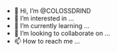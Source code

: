 - 👋 Hi, I’m @COLOSSDRIND
- 👀 I’m interested in ...
- 🌱 I’m currently learning ...
- 💞️ I’m looking to collaborate on ...
- 📫 How to reach me ...

<!---
COLOSSDRIND/COLOSSDRIND is a ✨ special ✨ repository because its `README.md` (this file) appears on your GitHub profile.
You can click the Preview link to take a look at your changes.
--->
